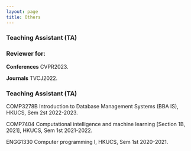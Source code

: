 ```yaml
---
layout: page
title: Others
---
```



<h3>
    <a name='Professional Service'></a>Teaching Assistant (TA)
</h3>

### Reviewer for:

**Conferences**  CVPR2023.

**Journals**  TVCJ2022.


<h3>
    <a name='Teaching Assistant (TA)'></a>Teaching Assistant (TA)
</h3>

<div class="media">
    <div class="media-body">
       <p class="media-heading">
          COMP3278B Introduction to Database Management Systems (BBA IS), HKUCS, Sem 2st 2022-2023.
       </p>
    </div>
</div>

<div class="media">
    <div class="media-body">
       <p class="media-heading">
          COMP7404 Computational intelligence and machine learning [Section 1B, 2021], HKUCS, Sem 1st 2021-2022.
       </p>
    </div>
</div>

<div class="media">
    <div class="media-body">
       <p class="media-heading">
          ENGG1330 Computer programming I, HKUCS, Sem 1st 2020-2021.
       </p>
    </div>
</div>
